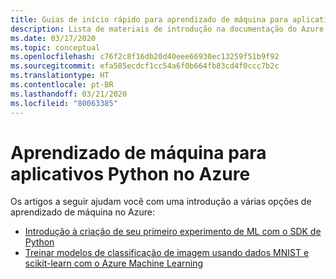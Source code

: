 ```yaml
---
title: Guias de início rápido para aprendizado de máquina para aplicativos Python no Azure
description: Lista de materiais de introdução na documentação do Azure para aprendizado de máquina para aplicativos Python.
ms.date: 03/17/2020
ms.topic: conceptual
ms.openlocfilehash: c76f2c8f16db20d40eee66930ec13259f51b9f92
ms.sourcegitcommit: efa585ecdcf1cc54a6f0b664fb83cd4f0ccc7b2c
ms.translationtype: HT
ms.contentlocale: pt-BR
ms.lasthandoff: 03/21/2020
ms.locfileid: "80063385"
---
```

# <a name="machine-learning-for-python-apps-on-azure"></a>Aprendizado de máquina para aplicativos Python no Azure

Os artigos a seguir ajudam você com uma introdução a várias opções de aprendizado de máquina no Azure:

- [Introdução à criação de seu primeiro experimento de ML com o SDK de Python](/azure/machine-learning/tutorial-1st-experiment-sdk-setup)
- [Treinar modelos de classificação de imagem usando dados MNIST e scikit-learn com o Azure Machine Learning](/azure/machine-learning/tutorial-train-models-with-aml)
